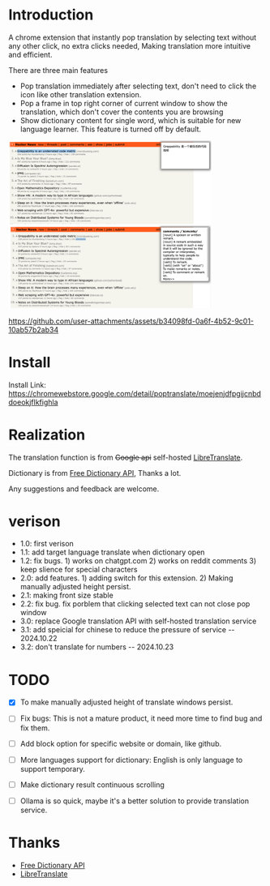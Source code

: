 # Introduction
A chrome extension that instantly pop translation by selecting text without any other click, no extra clicks needed, Making translation more intuitive and efficient.

There are three main features
+ Pop translation immediately after selecting text, don't need to click the icon like other translation extension.
+ Pop a frame in top right corner of current window to show the translation, which don't cover the contents you are browsing
+ Show dictionary content for single word, which is suitable for new language learner. This feature is turned off by default.


<div id="pictures">
  <img src="images/readme-demo-1.png" width="400px" >
  <img src="images/readme-demo-2.png" width="400px" >
</div>

https://github.com/user-attachments/assets/b34098fd-0a6f-4b52-9c01-10ab57b2ab34

# Install

Install Link: https://chromewebstore.google.com/detail/poptranslate/moejenjdfpgijcnbddoeokjflkfighla

# Realization
The translation function is from ~~Google api~~ self-hosted [LibreTranslate](https://github.com/LibreTranslate/LibreTranslate). 

Dictionary is from [Free Dictionary API](https://dictionaryapi.dev), Thanks a lot.

Any suggestions and feedback are welcome.

# verison
+ 1.0: first verison
+ 1.1: add target language translate when dictionary open
+ 1.2: fix bugs. 1) works on chatgpt.com 2) works on reddit comments 3) keep slience for special characters
+ 2.0: add features. 1) adding switch for this extension. 2) Making manually adjusted height persist.
+ 2.1: making front size stable
+ 2.2: fix bug. fix porblem that clicking selected text can not close pop window
+ 3.0: replace Google translation API with self-hosted translation service 
+ 3.1: add speicial for chinese to reduce the pressure of service -- 2024.10.22
+ 3.2: don't translate for numbers -- 2024.10.23

# TODO
- [x] To make manually adjusted height of translate windows persist.
- [ ] Fix bugs: This is not a mature product, it need more time to find bug and fix them.
- [ ] Add block option for specific website or domain, like github.
- [ ] More languages support for dictionary: English is only language to support temporary.
- [ ] Make dictionary result continuous scrolling
- [ ] Ollama is so quick, maybe it's a better solution to provide translation service.


# Thanks
+ [Free Dictionary API](https://dictionaryapi.dev)
+ [LibreTranslate](https://github.com/LibreTranslate/LibreTranslate)
